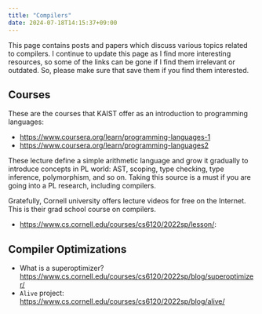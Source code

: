 ```yaml
---
title: "Compilers"
date: 2024-07-18T14:15:37+09:00
---
```


This page contains posts and papers which discuss various topics related to compilers.
I continue to update this page as I find more interesting resources,
so some of the links can be gone if I find them irrelevant or outdated.
So, please make sure that save them if you find them interested.

## Courses

These are the courses that KAIST offer as an introduction to programming languages:

- https://www.coursera.org/learn/programming-languages-1
- https://www.coursera.org/learn/programming-languages2

These lecture define a simple arithmetic language and grow it gradually to introduce concepts in PL world:
AST, scoping, type checking, type inference, polymorphism, and so on.
Taking this source is a must if you are going into a PL research, including compilers.

Gratefully, Cornell university offers lecture videos for free on the Internet.
This is their grad school course on compilers.

- https://www.cs.cornell.edu/courses/cs6120/2022sp/lesson/:

## Compiler Optimizations

- What is a superoptimizer? https://www.cs.cornell.edu/courses/cs6120/2022sp/blog/superoptimizer/
- `Alive` project: https://www.cs.cornell.edu/courses/cs6120/2022sp/blog/alive/

